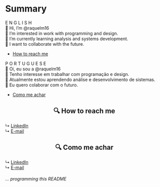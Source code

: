 Summary
=================
   E N G L I S H <br>
   👋 Hi, I’m @raquelm16 <br>
   👀 I’m interested in work with programming and design. <br>
   🌱 I’m currently learning analysis and systems development. <br>
   💞️ I want to collaborate with the future. <br>
   * [How to reach me](#howtoreachme)
   
   P O R T U G U E S E <br>
   👋 Oi, eu sou a @raquelm16 <br>
   👀 Tenho interesse em trabalhar com programação e design. <br>
   🌱 Atualmente estou aprendendo análise e desenvolvimento de sistemas. <br>
   💞️ Eu quero colaborar com o futuro. <br>
   * [Como me achar](#comomeachar)

<h2 id="howtoreachme" align="center">🔍 How to reach me</h2>

↳ [LinkedIn](https://www.linkedin.com/in/raquelmc/)<br>
↳ <a href="mailto:raquelmc365@gmail.com">E-mail</a>

<h2 id="comomeachar" align="center">🔍 Como me achar</h2>

↳ [LinkedIn](https://www.linkedin.com/in/raquelmc/)<br>
↳ <a href="mailto:raquelmc365@gmail.com">E-mail</a>

<h6>... programming this README</h6>
